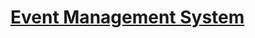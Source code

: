 # [Event Management System](https://www.sourcecodester.com/php/15238/event-management-system-project-php-source-code.html)
